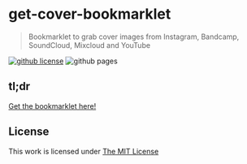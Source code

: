 # get-cover-bookmarklet

> Bookmarklet to grab cover images from Instagram, Bandcamp, SoundCloud, Mixcloud and YouTube

[![github license](https://shields.io/github/license/idleberg/get-cover-bookmarklet?style=flat-square)](LICENSE)
![github pages](https://shields.io/github/workflow/status/idleberg/get-cover-bookmarklet/gh-pages?style=flat-square)

## tl;dr

[Get the bookmarklet here!](https://idleberg.github.io/get-cover-bookmarklet/)

## License

This work is licensed under [The MIT License](LICENSE)
